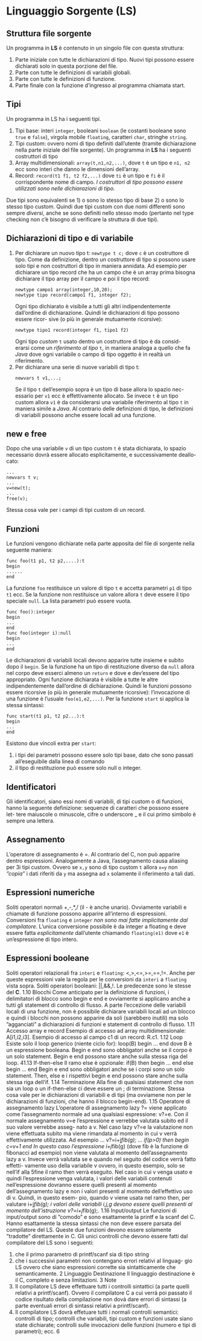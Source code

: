 # Linguaggio Sorgente (LS)
## Struttura file sorgente
Un programma in **LS** è contenuto in un singolo file con questa struttura:
1. Parte iniziale con tutte le dichiarazioni di tipo. Nuovi tipi possono
essere dichiarati solo in questa porzione del file.
2. Parte con tutte le definizioni di variabili globali.
3. Parte con tutte le definizioni di funzione.
4. Parte finale con la funzione d’ingresso al programma chiamata start.
## Tipi
Un programma in LS ha i seguenti tipi.
1. Tipi base: interi ```integer```, booleani ```boolean``` (le costanti booleane
sono ```true``` e ```false```), virgola mobile ```floating```, caratteri ```char```, stringhe
```string```.
2. Tipi custom: ovvero nomi di tipo definiti dall’utente (tramite dichiarazione
nella parte iniziale del file sorgente).
Un programma in **LS** ha i seguenti costruttori di tipo
1. Array multidimensionali: ```array(t,n1,n2,...)```, dove ```t``` è un tipo e ```n1, n2``` 
ecc sono interi che danno le dimensioni dell’array.
2. Record: ```record(t1 f1, t2 f2,...)``` dove ```ti``` è un tipo e ```fi``` è il
corrispondente nome di campo.
*I costruttori di tipo possono essere utilizzati sono nelle dichiarazioni di tipo.*

Due tipi sono equivalenti se 1) o sono lo stesso tipo di base 2) o sono lo
stesso tipo custom. Quindi due tipi custom con due nomi differenti sono
sempre *diversi*, anche se sono definiti nello stesso modo (pertanto nel type
checking non c’è bisogno di verificare la struttura di due tipi).

## Dichiarazioni di tipo e di variabile

1. Per dichiarare un nuovo tipo t:
```newtype t c;```
dove ```c``` è un costruttore di tipo.
Come da definizione, dentro un costruttore di tipo si possono usare
solo tipi e non costruttori di tipo in maniera annidata. Ad esempio
per dichiarare un tipo record che ha un campo che è un array prima
bisogna dichiarare il tipo array per il campo e poi il tipo record:
    ```
    newtype campo1 array(integer,10,20);
    newtype tipo record(campo1 f1, integer f2);
    ```
    Ogni tipo dichiarato è visibile a tutti gli altri indipendentemente dall’ordine
    di dichiarazione. Quindi le dichiarazioni di tipo possono essere ricor-
    sive (o più in generale mutuamente ricorsive):
    ```
    newtype tipo1 record(integer f1, tipo1 f2)
    ```
    Ogni tipo *custom* ```t``` usato dentro un costruttore di tipo è da consid-
    erarsi come un *riferimento al tipo* ```t```, in maniera analoga a quello che
    fa *Java* dove ogni variabile o campo di tipo oggetto è in realtà un
    riferimento.
2. Per dichiarare una serie di nuove variabili di tipo t:
    ```
    newvars t v1,...;
    ```
    Se il tipo ```t``` dell’esempio sopra è un tipo di base allora lo spazio nec-
    essario per ```v1``` ecc è effettivamente allocato. Se invece ```t``` è un tipo
    custom allora ```v1``` è da considerarsi una variabile riferimento al tipo
    ```t``` in maniera simile a *Java*. Al contrario delle definizioni di tipo, le
    definizioni di variabili possono anche essere locali ad una funzione.

## new e free
Dopo che una variabile ```v``` di un tipo custom ```t``` è stata dichiarata, lo spazio
necessario dovrà essere allocato esplicitamente, e successivamente deallo-
cato:
```
...
newvars t v;
...
v=new(t);
...
free(v);
```
Stessa cosa vale per i campi di tipi custom di un record.

## Funzioni
Le funzioni vengono dichiarate nella parte apposita del file di sorgente nella
seguente maniera:
```
func foo(t1 p1, t2 p2,....):t
begin
......
end
```
La funzione ```foo``` restituisce un valore di tipo ```t``` e accetta parametri ```p1``` di tipo
```t1``` ecc. Se la funzione non restituisce un valore allora ```t``` deve essere il tipo
speciale ```null```. La lista parametri può essere vuota.
```
func foo():integer
begin
...
end
func foo(integer i):null
begin
...
end
```
Le dichiarazioni di variabili locali devono apparire tutte insieme e subito
dopo il ```begin```. Se la funzione ha un tipo di restituzione diverso da ```null```
allora nel corpo deve esserci almeno un ```return``` e dove e dev’essere del tipo
appropriato.
Ogni funzione dichiarata è visibile a tutte le altre indipendentemente
dall’ordine di dichiarazione. Quindi le funzioni possono essere ricorsive (o più
in generale mutuamente ricorsive): l’invocazione di una funzione è l’usuale
```foo(e1,e2,...)```.
Per la funzione ```start``` si applica la stessa sintassi:
```
func start(t1 p1, t2 p2...):t
begin
...
end
```
Esistono due vincoli extra per ```start```:
1. i tipi dei parametri possono essere solo tipi base, dato che sono passati
all’eseguibile dalla linea di comando
2. il tipo di restituzione può essere solo null o integer.

## Identificatori
Gli identificatori, siano essi nomi di variabili, di tipi custom o di funzioni,
hanno la seguente definizione: sequenze di caratteri che possono essere let-
tere maiuscole o minuscole, cifre o underscore _ e il cui primo simbolo è
sempre una lettera.

## Assegnamento
L’operatore di assegnamento è =. Al contrario del C, non può apparire
dentro espressioni. Analogamente a Java, l’assegnamento causa aliasing per
3i tipi custom. Ovvero se ```x,y``` sono di tipo custom ```t``` allora ```x=y``` non *”copia”*
i dati riferiti da ```y``` ma assegna ad ```x``` solamente il riferimento a tali dati.

## Espressioni numeriche
Soliti operatori normali +,-,\*,/ (il - è anche unario). Ovviamente variabili e
chiamate di funzione possono apparire all’interno di espressioni. Conversioni
fra ```floating``` e ```integer``` *non sono mai fatte implicitamente dal compilatore*.
L’unica conversione possibile è da integer a floating e deve essere fatta *esplicitamente*
dall’utente chiamando ```floating(e1)``` dove ```e1``` è un’espressione
di tipo intero.

## Espressioni booleane
Soliti operatori relazionali fra ```interi``` e ```floating```: <,>,<=,>=,==,!=. Anche
per queste espressioni vale la regola per le conversioni da ```interi``` a ```floating```
vista sopra. Soliti operatori booleani: ||,&&,!. Le predecenze sono le stesse
del **C**.
1.10
Blocchi
Come anticipato per la definizione di funzioni, i delimitatori di blocco sono
begin e end e ovviamente si applicano anche a tutti gli statement di controllo
di flusso. A parte l’eccezione delle variabili locali di una funzione, non è
possibile dichiarare variabili locali ad un blocco e quindi i blocchi non possono
apparire da soli (sarebbero inutili) ma solo ”agganciati” a dichiarazioni di
funzioni e statement di controllo di flusso.
1.11
Accesso array e record
Esempio di accesso ad array multidimensionale: A[i1,i2,i3]. Esempio di
accesso al campo c1 di un record: R.c1.
1.12
Loop
Esiste solo il loop generico (niente ciclo for):
loop(B)
begin
...
end
dove B è un espressione booleana. Begin e end sono obbligatori anche se il
corpo è un solo statement. Begin e end possono stare anche sulla stessa riga
del loop.
41.13
If-then-else
Il ramo else è opzionale:
if(B)
then
begin
...
end
else
begin
...
end
Begin e end sono obbligatori anche se i corpi sono un solo statement. Then,
else e i rispettivi begin e end possono stare anche sulla stessa riga dell’if.
1.14
Terminazione
Alla fine di qualsiasi statement che non sia un loop o un if-then-else ci deve
essere un ; di terminazione. Stessa cosa vale per le dichiarazioni di variabili
e di tipi (ma ovviamene non per le dichiarazioni di funzioni, che hanno il
blocco begin-end).
1.15
Operatore di assegnamento lazy
L’operatore di assegnamento lazy ?= viene applicato come l’assegnamento
normale ad una qualsiasi espressione: v?=e. Con il normale assegnamento
v=e l’espressione e verrebbe valutata subito ed il suo valore verrebbe asseg-
nato a v. Nel caso lazy v?=e la valutazione non viene effettuata subito ma
viene rimandata al momento in cui v verrà effettivamente utilizzata. Ad
esempio
...
v?=i+j*fib(g);
...
if(p>0)
then
begin
c=v+1
end
In questo caso l’espressione i+j*fib(g) (dove fib è la funzione di fibonacci
ad esempio) non viene valutata al momento dell’assegnamento lazy a v.
Invece verrà valutata se e quando nel seguito del codice verrà fatto effetti-
vamente uso della variabile v ovvero, in questo esempio, solo se nell’if alla
5fine il ramo then verrà eseguito. Nel caso in cui v venga usato e quindi
l’espressione venga valutata, i valori delle variabili contenuti nell’espressione
dovranno essere quelli presenti al momento dell’assegnamento lazy e non i
valori presenti al momento dell’effettivo uso di v. Quindi, in questo esem-
pio, quando v viene usata nel ramo then, per valutare i+j*fib(g); i valori
delle variabili i,j,g devono essere quelli presenti al momento dell’istruzione
v?=i+j*fib(g);.
1.16
Input/output
Le funzioni di input/output sono di ”comodo” e sono esattamente la printf
e la scanf del C. Hanno esattamente la stessa sintassi che non deve essere
parsata del compilatore del LS. Queste due funzioni devono essere solamente
”tradotte” direttamente in C. Gli unici controlli che devono essere fatti dal
compilatore del LS sono i seguenti:
1. che il primo parametro di printf/scanf sia di tipo string
2. che i successivi parametri non contengano errori relativi al linguag-
gio LS ovvero che siano espressioni corrette sia sintatticamente che
semanticamente.
2
Linguaggio Destinazione
Il linguaggio destinazione è il C, completo e senza limitazioni.
3
Note
1. Il compilatore LS deve effettuare tutti i controlli sintattici (a parte
quelli relativi a printf/scanf). Ovvero il compilatore C a cui verrà poi
passato il codice risultato della compilazione non dovà dare errori di
sintassi (a parte eventuali errori di sintassi relativi a printf/scanf).
2. Il compilatore LS dovrà effetuare tutti i normali controlli semantici:
controlli di tipo; controlli che variabili, tipi custom e funzioni usate
siano state dichiarate; controlli sulle invocazioni delle funzioni (numero
e tipi di parametri); ecc.
6
